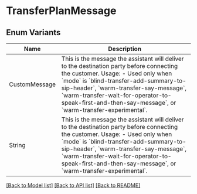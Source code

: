 # TransferPlanMessage

## Enum Variants

| Name | Description |
|---- | -----|
| CustomMessage | This is the message the assistant will deliver to the destination party before connecting the customer.  Usage: - Used only when &#x60;mode&#x60; is &#x60;blind-transfer-add-summary-to-sip-header&#x60;, &#x60;warm-transfer-say-message&#x60;, &#x60;warm-transfer-wait-for-operator-to-speak-first-and-then-say-message&#x60;, or &#x60;warm-transfer-experimental&#x60;. |
| String | This is the message the assistant will deliver to the destination party before connecting the customer.  Usage: - Used only when &#x60;mode&#x60; is &#x60;blind-transfer-add-summary-to-sip-header&#x60;, &#x60;warm-transfer-say-message&#x60;, &#x60;warm-transfer-wait-for-operator-to-speak-first-and-then-say-message&#x60;, or &#x60;warm-transfer-experimental&#x60;. |

[[Back to Model list]](../README.md#documentation-for-models) [[Back to API list]](../README.md#documentation-for-api-endpoints) [[Back to README]](../README.md)


